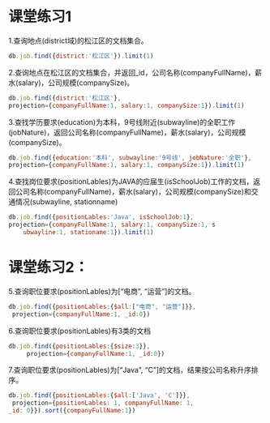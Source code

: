 # 课堂练习1

1.查询地点(district域)的松江区的文档集合。
```javascript
db.job.find({district:'松江区'}).limit(1)
```
2.查询地点在松江区的文档集合，并返回_id，公司名称(companyFullName)，薪水(salary)，公司规模(companySize)。
```javascript
db.job.find({district:'松江区'},
projection={companyFullName:1, salary:1, companySize:1}).limit(1)
```
3.查找学历要求(education)为本科，9号线附近(subwayline)的全职工作(jobNature)，返回公司名称(companyFullName)，薪水(salary)，公司规模(companySize)。
```javascript
db.job.find({education:'本科', subwayline:'9号线', jobNature:'全职'},
projection={companyFullName:1, salary:1, companySize:1}).limit(1)
```
4.查找岗位要求(positionLables)为JAVA的应届生(isSchoolJob)工作的文档，返回公司名称(companyFullName)，薪水(salary)，公司规模(companySize)和交通情况(subwayline, stationname)
```javascript
db.job.find({positionLables:'Java', isSchoolJob:1},
projection={companyFullName:1, salary:1, companySize:1, s
    ubwayline:1, stationame:1}).limit(1)
```


# 课堂练习2：

5.查询职位要求(positionLables)为[“电商”, “运营”]的文档。
```javascript
db.job.find({positionLables:{$all:["电商", "运营"]}},
 projection={companyFullName:1, _id:0})
```
6.查询职位要求(positionLables)有3类的文档
```javascript
db.job.find({positionLables:{$size:3}},
     projection={companyFullName:1, _id:0})
```
7.查询职位要求(positionLables)为[“Java”, “C”]的文档，结果按公司名称升序排序。
```javascript
db.job.find({positionLables:{$all:['Java', 'C']}},
 projection={positionLables: 1, companyFullName: 1,
_id: 0}}).sort({companyFullName:1})
```
